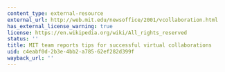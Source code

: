 ```yaml
---
content_type: external-resource
external_url: http://web.mit.edu/newsoffice/2001/vcollaboration.html
has_external_license_warning: true
license: https://en.wikipedia.org/wiki/All_rights_reserved
status: ''
title: MIT team reports tips for successful virtual collaborations
uid: c4eabf0d-2b3e-4bb2-a785-62ef282d399f
wayback_url: ''
---
```

